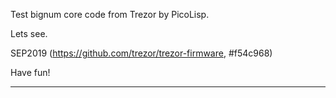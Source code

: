 Test bignum core code from Trezor by PicoLisp.

Lets see.

SEP2019 (https://github.com/trezor/trezor-firmware, #f54c968)

Have fun!

***

